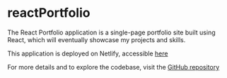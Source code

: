 # reactPortfolio

The React Portfolio application is a single-page portfolio site built using React, which will eventually showcase my projects and skills.

This application is deployed on Netlify, accessible [here](https://wellheytheremj.netlify.app/)

For more details and to explore the codebase, visit the [GitHub repository](https://github.com/wellheythereMJ/20-reactPortfolio)